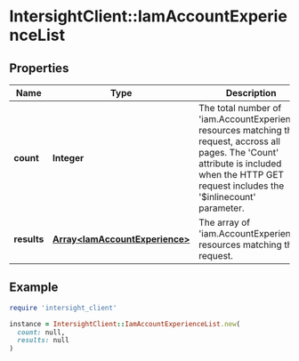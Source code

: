 # IntersightClient::IamAccountExperienceList

## Properties

| Name | Type | Description | Notes |
| ---- | ---- | ----------- | ----- |
| **count** | **Integer** | The total number of &#39;iam.AccountExperience&#39; resources matching the request, accross all pages. The &#39;Count&#39; attribute is included when the HTTP GET request includes the &#39;$inlinecount&#39; parameter. | [optional] |
| **results** | [**Array&lt;IamAccountExperience&gt;**](IamAccountExperience.md) | The array of &#39;iam.AccountExperience&#39; resources matching the request. | [optional] |

## Example

```ruby
require 'intersight_client'

instance = IntersightClient::IamAccountExperienceList.new(
  count: null,
  results: null
)
```

